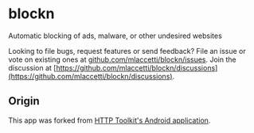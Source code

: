 # blockn

Automatic blocking of ads, malware, or other undesired websites

Looking to file bugs, request features or send feedback? File an issue or vote on existing ones
at [github.com/mlaccetti/blockn/issues](https://github.com/mlaccetti/blockn/issues). 
Join the discussion at 
[https://github.com/mlaccetti/blockn/discussions](https://github.com/mlaccetti/blockn/discussions).

## Origin

This app was forked from [HTTP Toolkit's Android
application](https://github.com/httptoolkit/httptoolkit-android).
